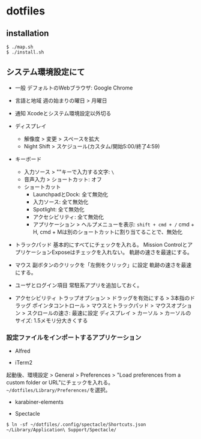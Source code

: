 # dotfiles

## installation
```
$ ./map.sh
$ ./install.sh
```

## システム環境設定にて

- 一般
デフォルトのWebブラウザ: Google Chrome

- 言語と地域
週の始まりの曜日 > 月曜日

- 通知
Xcodeとシステム環境設定以外切る

- ディスプレイ
  - 解像度 > 変更 > スペースを拡大
  - Night Shift > スケジュール(カスタム/開始5:00/終了4:59)

- キーボード
  - 入力ソース > "\"キーで入力する文字: `\`
  - 音声入力 > ショートカット: オフ
  - ショートカット
      - LaunchpadとDock: 全て無効化
      - 入力ソース: 全て無効化
      - Spotlight: 全て無効化
      - アクセシビリティ: 全て無効化
      - アプリケーション > ヘルプメニューを表示: `shift + cmd + /`
      cmd + H, cmd + Mは別のショートカットに割り当てることで、無効化

- トラックパッド
基本的にすべてにチェックを入れる。
Mission ControlとアプリケーションExposeはチェックを入れない。
軌跡の速さを最速にする。

- マウス
副ボタンのクリックを「左側をクリック」に設定
軌跡の速さを最速にする。

- ユーザとログイン項目
常駐系アプリを追加しておく。

- アクセシビリティ
トラップオプション > ドラッグを有効にする > 3本指のドラッグ
ポインタコントロール > マウスとトラックパッド > マウスオプション > スクロールの速さ: 最速に設定
ディスプレイ > カーソル > カーソルのサイズ: 1.5メモリ分大きくする

### 設定ファイルをインポートするアプリケーション
- Alfred

- iTerm2

起動後、環境設定 > General > Preferences > "Load preferences from a custom folder or URL"にチェックを入れる。
`~/dotfiles/Library/Preferences/`を選択。

- karabiner-elements

- Spectacle

```shell
$ ln -sf ~/dotfiles/.config/spectacle/Shortcuts.json ~/Library/Application\ Support/Spectacle/
```
